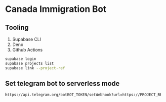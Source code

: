 # Canada Immigration Bot

## Tooling

1. Supabase CLI
2. Deno
3. Github Actions

```sh
supabase login
supabase projects list
supabase link --project-ref
```

## Set telegram bot to serverless mode

```sh
https://api.telegram.org/botBOT_TOKEN/setWebhook?url=https://PROJECT_RED.supabase.co/functions/v1/telegram-bot?secret=MY_SECRET
```
